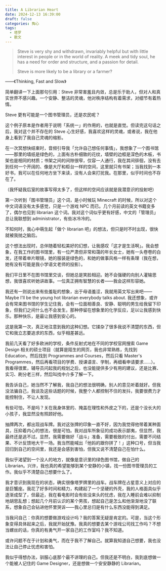 ```yaml
---
title: A Librarian Heart
date: 2024-12-13 16:39:00
draft: false
categories: 掏心
tags:
  - 塔罗
  - 散文
---
```


> Steve is very shy and withdrawn, invariably helpful but with little interest in people or in the world of reality. A meek and tidy soul, he has a need for order and structure, and a passion for detail.
>
> Steve is more likely to be a library or a farmer?

<!--more-->

——《Thinking, Fast and Slow》

简单翻译一下上面那句引用：Steve 非常害羞且内敛，总是乐于助人，但对人和真实世界不感兴趣。一个安静、整洁的灵魂，他对秩序结构有着需求，对细节有着热情。

Steve 更有可能是一个图书管理员，还是农民呢？

这个例子原本是作者用于说明「系统一」的作用的，也就是直觉。但读完这句话之后，我对这个并不存在的 Steve 心生好感，我喜欢这样的灵魂，或者说，我在他身上看到了我自己灵魂的缩影。

在一次冥想快结束时，音频引导我「允许自己想任何事情」，我想象了一个图书馆——那里的墙纸是绿色的，上面有古朴细致的花纹，墙壁的边框是深色的木板，书架也是相同的材质；书架之间的间隙很窄，仅容一人通行，我在其间徘徊，没有去到任何一个开阔的、像是大厅和柜台一样的空间，这里就只有书架；当我找到一本好书，我可以在任何地方坐下来读，没有人会来打扰我。在那里，似乎时间也不存在了。

（我怀疑我后室的故事写得太多了，但这样的空间应该就是我潜意识的投射吧）

第一次听到「图书管理员」这个词，是小时候玩 Minecraft 的时候，所以对这个中文词语没有太多感觉，只是一个游戏 NPC 而已。几个月前读的英文书籍变多了，偶尔也见到 librarian 这个词。我对这个词似乎更有好感，中文的「管理员」总让我联想到 administrator，有些冰冷冷的。

不知何时，我心中萌生起「做个 librarian 吧」的想法，但只是时不时出现，很快就被我抛之脑后。

这个想法出现时，总伴随着轻松美好的幻想，让我感叹「这才是生活啊」。我会想象，在我工作的图书馆里，有一位严肃但非常和蔼的年长女士，她有一头卷卷的白发，还带着单片眼镜，她的服装是绿色的，和她的做事风格一样有条理（我在想，她有没有可能是我小学语文老师的投影）。

我们平日里不在图书馆里交谈，但她总是笑脸相迎。她不会强硬的向别人灌输思想，我很喜欢听她讲故事。一位真正拥有智慧的长者——我会这样形容她。

我还有一则说出来有些羞耻的想象，出于母语羞涩，我就用英文写出来吧——Maybe I'll be the young hot librarian everybody talks about. 我还想象，或许会有常来图书馆的学生记住我，会有一位面相善良、安静、聪明的男生给我留下印象，但我们之间什么也不会发生，那种停留在想象里的化学反应，足以让我感到快乐。那种快乐，是最让我感到安心的。

这是我第一次，真正地注意到我的这种幻想。它揉杂了很多我说不清楚的东西，但它和我立志要追求的东西，似乎相差甚远。

我前几天看了好多欧洲的学校，条件反射式地在不同的学校官网搜索 Game Design 相关的硕士项目（就算是陌生的网页，我也非常熟练，先找到 Education，然后找到 Programmes and Courses，然后只看 Master's Programmes，然后再看项目的学费、授课语言、学制，再细看申请要求……）。我看得很累，辅导员问起我的规划之后，也没能提供多少有用的建议，还是比赛、实习、刷分老三样，然后叫找中介多了解一下。

我告诉自己，她当然不了解我，我自己的想法很明确，别人的意见听着就好。但我没法骗自己，我谈及这些话题的时候，我整个人都控制不住的发抖，我要很费力才能控制住，不让人发现。

有些可怕，不是吗？关在我身体里的、掩盖在理性和外皮之下的，还是个没长大的小孩子，我显然没有照顾好他。

抽牌两次，都出现战车牌。我对这张牌的印象一直不好，因为我觉得他带着某种面具，压抑着内心的想法，很是可怕。我对战车所象征的成功表示鄙夷，但显然，我最终还是逃不过。显然，我需要做好「战斗」准备，需要极致的付出，需要不问结果、不计反馈地大干一场。我当然能喊出「他妈的跟你拼了！」这种口号，但当我回归到自己的空间里，我还是会感到害怕，但我又说不清楚自己在怕什么。

我似乎渴望到一个没人的地方，就像是意识里的绿色图书馆，做自己的 Librarian。兴许，我也真的希望能够到某个安静的小镇，找一份图书管理员的工作。我似乎不清楚自己想要什么了。

我才意识到我现在的状态，确实很像塔罗牌里的战车。战车牌在占星意义上对应的是巨蟹座。我花了好多时间和精力，构建起了一个坚硬的外壳，我的人格面具似乎逐渐成型了，但最近，我在看电影时会有些没来头的忧虑，我在入睡前会难以抑制地胡思乱想；想起几个月前认识的某个男孩，想起自己是怎么和他渐渐地没了联系，想象自己会钻进他怀里哭诉——我心里总归是有什么东西没能得到满足。

当我问自己：你真的想要做游戏设计吗？我的答案无疑是肯定的。可是，当这个形象变得具体起来之后，我就开始犹豫。我真的想要去某个游戏公司找工作吗？不想当螺丝的话，你真的有勇气开一家自己的工作室吗？我不知道。

或许问题不在于计划和勇气，而在于我不了解自己。就算我知道自己想要，我也没法让自己停止忧虑和害怕。

我似乎得想办法，驯服心底那个最不讲理的自己。但我还是不明白，我到底想做一个能被人记住的 Game Designer，还是想做一个安安静静的 Librarian。
